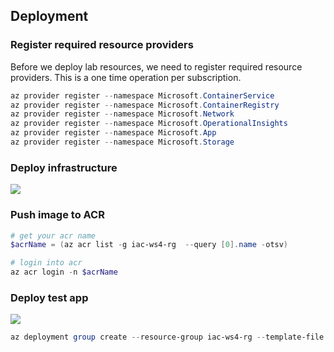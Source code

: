 
## Deployment


### Register required resource providers

Before we deploy lab resources, we need to register required resource providers. This is a one time operation per subscription.

```powershell
az provider register --namespace Microsoft.ContainerService
az provider register --namespace Microsoft.ContainerRegistry
az provider register --namespace Microsoft.Network
az provider register --namespace Microsoft.OperationalInsights
az provider register --namespace Microsoft.App
az provider register --namespace Microsoft.Storage
```

### Deploy infrastructure

<a href="https://portal.azure.com/#create/Microsoft.Template/uri/https%3A%2F%2Fraw.githubusercontent.com%2Fevgenyb%2Fiac-workshops%2Fws%2Faca%2Fcontainer-apps%2Fiac%2Finfra.json" target="_blank"><img src="https://aka.ms/deploytoazurebutton" /></a>

### Push image to ACR

```powershell
# get your acr name
$acrName = (az acr list -g iac-ws4-rg  --query [0].name -otsv)

# login into acr
az acr login -n $acrName
```

### Deploy test app

<a href="https://portal.azure.com/#create/Microsoft.Template/uri/https%3A%2F%2Fraw.githubusercontent.com%2Fevgenyb%2Fiac-workshops%2Fws%2Faca%2Fcontainer-apps%2Fiac%2FtestApp.json" target="_blank"><img src="https://aka.ms/deploytoazurebutton" /></a>

```powershell
az deployment group create --resource-group iac-ws4-rg --template-file .\testApp.bicep --name testApp
```